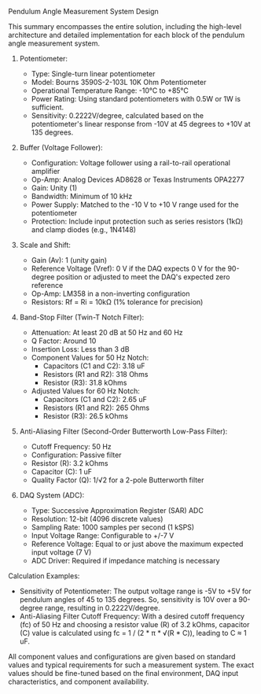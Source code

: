 Pendulum Angle Measurement System Design

This summary encompasses the entire solution, including the high-level architecture and detailed implementation for each block of the pendulum angle measurement system.

1. Potentiometer:
   - Type: Single-turn linear potentiometer
   - Model: Bourns 3590S-2-103L 10K Ohm Potentiometer
   - Operational Temperature Range: -10°C to +85°C
   - Power Rating: Using standard potentiometers with 0.5W or 1W is sufficient.
   - Sensitivity: 0.2222V/degree, calculated based on the potentiometer's linear response from -10V at 45 degrees to +10V at 135 degrees.

2. Buffer (Voltage Follower):
   - Configuration: Voltage follower using a rail-to-rail operational amplifier
   - Op-Amp: Analog Devices AD8628 or Texas Instruments OPA2277
    - Gain: Unity (1)
    - Bandwidth: Minimum of 10 kHz
    - Power Supply: Matched to the -10 V to +10 V range used for the potentiometer
    - Protection: Include input protection such as series resistors (1kΩ) and clamp diodes (e.g., 1N4148)

3. Scale and Shift:
   - Gain (Av): 1 (unity gain)
   - Reference Voltage (Vref): 0 V if the DAQ expects 0 V for the 90-degree position or adjusted to meet the DAQ's expected zero reference
   - Op-Amp: LM358 in a non-inverting configuration
   - Resistors: Rf = Ri = 10kΩ (1% tolerance for precision)

4. Band-Stop Filter (Twin-T Notch Filter):
   - Attenuation: At least 20 dB at 50 Hz and 60 Hz
   - Q Factor: Around 10
   - Insertion Loss: Less than 3 dB
   - Component Values for 50 Hz Notch:
     - Capacitors (C1 and C2): 3.18 uF
     - Resistors (R1 and R2): 318 Ohms
     - Resistor (R3): 31.8 kOhms
   - Adjusted Values for 60 Hz Notch:
     - Capacitors (C1 and C2): 2.65 uF
     - Resistors (R1 and R2): 265 Ohms
     - Resistor (R3): 26.5 kOhms

5. Anti-Aliasing Filter (Second-Order Butterworth Low-Pass Filter):
   - Cutoff Frequency: 50 Hz
   - Configuration: Passive filter
   - Resistor (R): 3.2 kOhms
   - Capacitor (C): 1 uF
   - Quality Factor (Q): 1/√2 for a 2-pole Butterworth filter

6. DAQ System (ADC):
   - Type: Successive Approximation Register (SAR) ADC
   - Resolution: 12-bit (4096 discrete values)
   - Sampling Rate: 1000 samples per second (1 kSPS)
   - Input Voltage Range: Configurable to +/-7 V
   - Reference Voltage: Equal to or just above the maximum expected input voltage (7 V)
   - ADC Driver: Required if impedance matching is necessary

Calculation Examples:
- Sensitivity of Potentiometer: The output voltage range is -5V to +5V for pendulum angles of 45 to 135 degrees. So, sensitivity is 10V over a 90-degree range, resulting in 0.2222V/degree.
- Anti-Aliasing Filter Cutoff Frequency: With a desired cutoff frequency (fc) of 50 Hz and choosing a resistor value (R) of 3.2 kOhms, capacitor (C) value is calculated using fc = 1 / (2 * π * √(R * C)), leading to C ≈ 1 uF.

All component values and configurations are given based on standard values and typical requirements for such a measurement system. The exact values should be fine-tuned based on the final environment, DAQ input characteristics, and component availability.